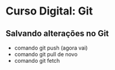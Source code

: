 # Curso Digital: Git

## Salvando alterações no Git
* comando git push (agora vai)
* comando git pull de novo
* comando git fetch
